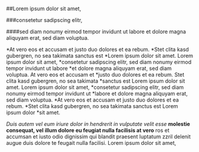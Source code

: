 ##Lorem ipsum dolor sit amet,  

###consetetur sadipscing elitr,  

####sed diam nonumy eirmod tempor invidunt ut labore et dolore magna aliquyam erat, sed diam voluptua. 

 *At vero eos et accusam et justo duo dolores et ea rebum. 
 *Stet clita kasd gubergren, no sea takimata sanctus est 
 *Lorem ipsum dolor sit amet. Lorem ipsum dolor sit amet, 
 *consetetur sadipscing elitr, sed diam nonumy eirmod tempor invidunt ut labore 
  *et dolore magna aliquyam erat, sed diam voluptua. At vero eos et accusam et 
  *justo duo dolores et ea rebum. Stet clita kasd gubergren, no sea takimata 
  *sanctus est Lorem ipsum dolor sit amet. Lorem ipsum dolor sit amet, 
 *consetetur sadipscing elitr, sed diam nonumy eirmod tempor invidunt ut 
 *labore et dolore magna aliquyam erat, sed diam voluptua. 
 *At vero eos et accusam et justo duo dolores et ea rebum. 
 *Stet clita kasd gubergren, no sea takimata sanctus est Lorem ipsum dolor 
*sit amet.   

_Duis autem vel eum iriure dolor in hendrerit in vulputate velit esse_
**molestie consequat, vel illum dolore eu feugiat nulla facilisis at vero**
ros et accumsan et iusto odio dignissim qui blandit praesent luptatum 
zzril delenit augue duis dolore te feugait nulla facilisi. Lorem ipsum 
dolor sit amet,